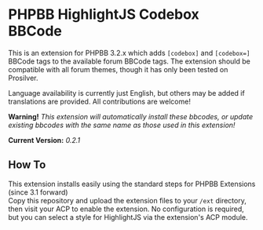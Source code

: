 # PHPBB HighlightJS Codebox BBCode 

This is an extension for PHPBB 3.2.x which adds `[codebox]` and `[codebox=]` BBCode tags to the available forum BBCode tags.  The extension should be compatible with all forum themes, though it has only been tested on Prosilver.  

Language availability is currently just English, but others may be added if translations are provided.  All contributions are welcome!  

**Warning!** *This extension will automatically install these bbcodes, or update existing bbcodes with the same name as those used in this extension!*

**Current Version:** _0.2.1_  

## How To

This extension installs easily using the standard steps for PHPBB Extensions (since 3.1 forward)  
Copy this repository and upload the extension files to your `/ext` directory, then visit your ACP to enable the extension. No configuration is required, but you can select a style for HighlightJS via the extension's ACP module.

